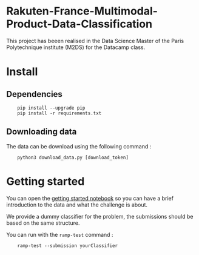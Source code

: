 # Rakuten-France-Multimodal-Product-Data-Classification

This project has beeen realised in the Data Science Master of the Paris Polytechnique institute (M2DS) for the Datacamp class.

# Install

## Dependencies

```
    pip install --upgrade pip
    pip install -r requirements.txt
```

## Downloading data

The data can be download using the following command :

```
    python3 download_data.py [download_token]
```

# Getting started

You can open the [getting started notebook](./rakuten_notebook_v2.ipynb) so you can have a brief introduction to the data and what the challenge is about.

We provide a dummy classifier for the problem, the submissions should be based on the same structure.

You can run with the `ramp-test` command :
```
    ramp-test --submission yourClassifier
```
